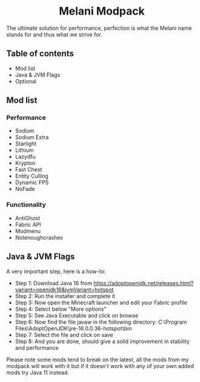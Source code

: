 <div align="center">
<h1>Melani Modpack</h1>
  </div>

The ultimate solution for performance, perfection is what the Melani name stands for and thus what we strive for.

## Table of contents

- Mod list
- Java & JVM Flags
- Optional

## Mod list

### Performance

- Sodium
- Sodium Extra
- Starlight
- Lithium
- Lazydfu
- Krypton
- Fast Chest
- Entity Culling
- Dynamic FPS
- NoFade

### Functionality

- AntiGhost
- Fabric API
- Modmenu
- Notenoughcrashes

## Java & JVM Flags

A very important step, here is a how-to:

- Step 1: Download Java 16 from https://adoptopenjdk.net/releases.html?variant=openjdk16&jvmVariant=hotspot
- Step 2: Run the installer and complete it
- Step 3: Now open the Minecraft launcher and edit your Fabric profile
- Step 4: Select below "More options"
- Step 5: See Java Executable and click on browse
- Step 6: Now find the file javaw in the following directory: C:\Program Files\AdoptOpenJDK\jre-16.0.0.36-hotspot\bin
- Step 7: Select the file and click on save
- Step 8: And you are done, should give a solid improvement in stability and performance

Please note some mods tend to break on the latest, all the mods from my modpack will work with it but if it doesn't work with any of your own added mods try Java 11 instead.
